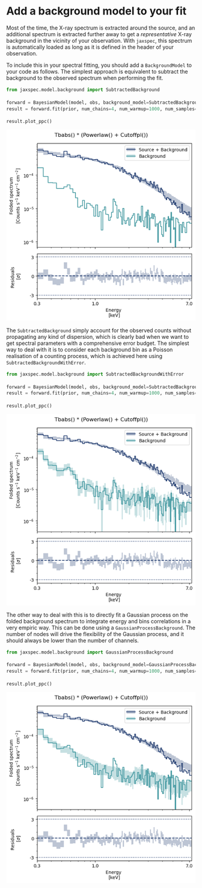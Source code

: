 # Add a background model to your fit

Most of the time, the X-ray spectrum is extracted around the source, and
an additional spectrum is extracted further away to get a *representative*
X-ray background in the vicinity of your observation. With `jaxspec`, this
spectrum is automatically loaded as long as it is defined in the header of
your observation.

To include this in your spectral fitting, you should add a `BackgroundModel` to your code as follows. The simplest
approach is equivalent to subtract the background to the observed spectrum when performing the fit.

``` python
from jaxspec.model.background import SubtractedBackground

forward = BayesianModel(model, obs, background_model=SubtractedBackground())
result = forward.fit(prior, num_chains=4, num_warmup=1000, num_samples=1000, mcmc_kwargs={"progress_bar": True})

result.plot_ppc()
```

![Subtracted background](statics/subtract_background.png)

The `SubtractedBackground` simply account for the observed counts without propagating any kind of dispersion, which
is clearly bad when we want to get spectral parameters with a comprehensive error budget. The simplest way to deal with
it is to consider each background bin as a Poisson realisation of a counting process, which is achieved here using
`SubtractedBackgroundWithError`.

``` python
from jaxspec.model.background import SubtractedBackgroundWithError

forward = BayesianModel(model, obs, background_model=SubtractedBackgroundWithError())
result = forward.fit(prior, num_chains=4, num_warmup=1000, num_samples=1000, mcmc_kwargs={"progress_bar": True})

result.plot_ppc()
```

![Subtracted background with errors](statics/subtract_background_with_errors.png)

The other way to deal with this is to directly fit a Gaussian process on the folded background spectrum to integrate
energy and bins correlations in a very empiric way. This can be done using a `GaussianProcessBackground`. The number of
nodes will drive the flexibility of the Gaussian process, and it should always be lower than the number of channels.

``` python
from jaxspec.model.background import GaussianProcessBackground

forward = BayesianModel(model, obs, background_model=GaussianProcessBackground(e_min=0.3, e_max=8, n_nodes=20))
result = forward.fit(prior, num_chains=4, num_warmup=1000, num_samples=1000, mcmc_kwargs={"progress_bar": True})

result.plot_ppc()
```

![Subtracted background with errors](statics/background_gp.png)